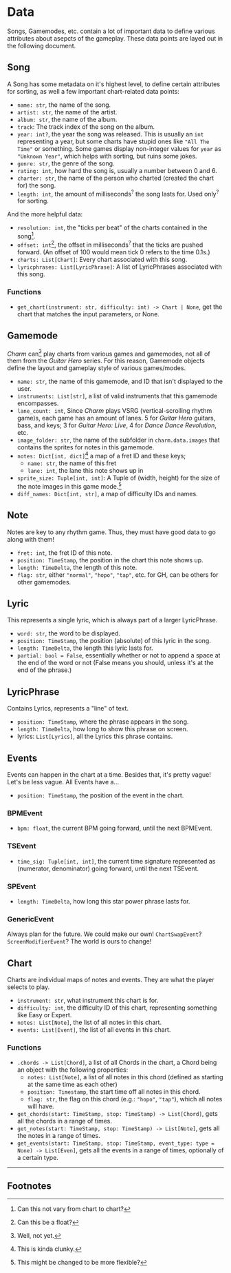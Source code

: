 # Data
Songs, Gamemodes, etc. contain a lot of important data to define various attributes about asepcts of the gameplay. These data points are layed out in the following document.

## Song
A Song has some metadata on it's highest level, to define certain attributes for sorting, as well a few important chart-related data points:

* `name: str`, the name of the song.
* `artist: str`, the name of the artist.
* `album: str`, the name of the album.
* `track`: The track index of the song on the album.
* `year: int?`, the year the song was released. This is usually an `int` representing a year, but some charts have stupid ones like `"All The Time"` or something. Some games display non-integer values for `year` as `"Unknown Year"`, which helps with sorting, but ruins some jokes.
* `genre: str`, the genre of the song.
* `rating: int`, how hard the song is, usually a number between 0 and 6.
* `charter: str`, the name of the person who charted (created the chart for) the song.
* `length: int`, the amount of milliseconds<sup>?</sup> the song lasts for. Used only<sup>?</sup> for sorting.

And the more helpful data:

* `resolution: int`, the "ticks per beat" of the charts contained in the song[^1].
* `offset: int`[^2], the offset in milliseconds<sup>?</sup> that the ticks are pushed forward. (An offset of 100 would mean tick 0 refers to the time 0.1s.)
* `charts: List[Chart]`: Every chart associated with this song.
* `lyricphrases: List[LyricPhrase]`: A list of LyricPhrases associated with this song.

### Functions

* `get_chart(instrument: str, difficulty: int) -> Chart | None`, get the chart that matches the input parameters, or None. 

## Gamemode

*Charm* can[^3] play charts from various games and gamemodes, not all of them from the *Guitar Hero* series. For this reason, Gamemode objects define the layout and gameplay style of various games/modes.

* `name: str`, the name of this gamemode, and ID that isn't displayed to the user.
* `instruments: List[str]`, a list of valid instruments that this gamemode encompasses.
* `lane_count: int`, Since *Charm* plays VSRG (vertical-scrolling rhythm game)s, each game has an amount of lanes. 5 for *Guitar Hero* guitars, bass, and keys; 3 for *Guitar Hero: Live*, 4 for *Dance Dance Revolution*, etc.
* `image_folder: str`, the name of the subfolder in `charm.data.images` that contains the sprites for notes in this gamemode.
* `notes: Dict[int, dict]`[^4] a map of a fret ID and these keys;
    * `name: str`, the name of this fret
    * `lane: int`, the lane this note shows up in
* `sprite_size: Tuple[int, int]`: A Tuple of (width, height) for the size of the note images in this game mode.[^5]
* `diff_names: Dict[int, str]`, a map of difficulty IDs and names.

## Note

Notes are key to any rhythm game. Thus, they must have good data to go along with them!

* `fret: int`, the fret ID of this note.
* `position: TimeStamp`, the position in the chart this note shows up.
* `length: TimeDelta`, the length of this note.
* `flag: str`, either `"normal"`, `"hopo"`, `"tap"`, etc. for GH, can be others for other gamemodes.

## Lyric

This represents a single lyric, which is always part of a larger LyricPhrase.

* `word: str`, the word to be displayed.
* `position: TimeStamp`, the position (absolute) of this lyric in the song.
* `length: TimeDelta`, the length this lyric lasts for.
* `partial: bool = False`, essentially whether or not to append a space at the end of the word or not (False means you should, unless it's at the end of the phrase.)

## LyricPhrase

Contains Lyrics, represents a "line" of text.

* `position: TimeStamp`, where the phrase appears in the song.
* `length: TimeDelta`, how long to show this phrase on screen.
* lyrics: `List[Lyrics]`, all the Lyrics this phrase contains.


## Events

Events can happen in the chart at a time. Besides that, it's pretty vague! Let's be less vague. All Events have a...

* `position: TimeStamp`, the position of the event in the chart.

### BPMEvent

* `bpm: float`, the current BPM going forward, until the next BPMEvent.

### TSEvent

* `time_sig: Tuple[int, int]`, the current time signature represented as (numerator, denominator) going forward, until the next TSEvent.

### SPEvent

* `length: TimeDelta`, how long this star power phrase lasts for.

### GenericEvent

Always plan for the future. We could make our own! `ChartSwapEvent`? `ScreenModifierEvent`? The world is ours to change!


## Chart

Charts are individual maps of notes and events. They are what the player selects to play.

* `instrument: str`, what instrument this chart is for.
* `difficulty: int`, the difficulty ID of this chart, representing something like Easy or Expert.
* `notes: List[Note]`, the list of all notes in this chart.
* `events: List[Event]`, the list of all events in this chart.

### Functions

* `.chords -> List[Chord]`, a list of all Chords in the chart, a Chord being an object with the following properties:
  * `notes: List[Note]`, a list of all notes in this chord (defined as starting at the same time as each other)
  * `position: Timestamp`, the start time off all notes in this chord.
  * `flag: str`, the flag on this chord (e.g.: `"hopo"`, `"tap"`), which all notes will have.
* `get_chords(start: TimeStamp, stop: TimeStamp) -> List[Chord]`, gets all the chords in a range of times.
* `get_notes(start: TimeStamp, stop: TimeStamp) -> List[Note]`, gets all the notes in a range of times.
* `get_events(start: TimeStamp, stop: TimeStamp, event_type: type = None) -> List[Even]`, gets all the events in a range of times, optionally of a certain type.

___
## Footnotes

[^1]: Can this not vary from chart to chart?

[^2]: Can this be a float?

[^3]: Well, not yet.

[^4]: This is kinda clunky.

[^5]: This might be changed to be more flexible?
